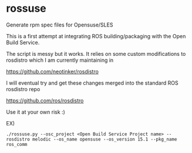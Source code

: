 # rossuse
Generate rpm spec files for Opensuse/SLES

This is a first attempt at integrating ROS building/packaging with the Open Build Service.

The script is messy but it works. It relies on some custom modifications to rosdistro which I am
currently maintaining in 

https://github.com/neotinker/rosdistro

I will eventual try and get these changes merged into the standard ROS rosdistro repo

https://github.com/ros/rosdistro

Use it at your own risk :)

EX)

```./rossuse.py --osc_project <Open Build Service Project name> --rosdistro melodic --os_name opensuse --os_version 15.1 --pkg_name ros_comm```

